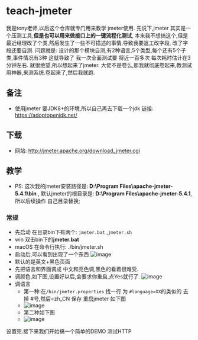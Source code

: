 # teach-jmeter
我是tony老师,以后这个仓库就专门用来教学 jmeter使用.
先说下,jmeter 其实是一个压测工具,**但是也可以用来做接口上的一键流程化测试**,
本来我不想搞这个,但是最近经理改了个类,然后发生了一些不可描述的事情,导致我要返工改字段,
改了字段还要自测. 问题就是: 设计的那个模块自测,有2种语言,5个类型,每个还有5个子类,事件情况有3种 这就导致了 我一次全面测试要 将近一百多次 每次耗时估计在3分钟左右.
就很绝望,所以想起来了jmeter. 大佬不是卷么,那我就彻底卷起来,教测试用神器,来测系统.卷起来了,然后我就跑.
## 备注
- 使用jmeter 要JDK8+的环境,所以自己再去下载一个jdk 链接: https://adoptopenjdk.net/
## 下载
- 网站: http://jmeter.apache.org/download_jmeter.cgi

## 教学
- PS: 这次我的jmeter安装路径是: **D:\Program Files\apache-jmeter-5.4.1\bin** , 默认jmeter的根目录是: **D:\Program Files\apache-jmeter-5.4.1**,所以后续操作 自己目录替换;
### 常规
- 先启动 在目录bin下有两个: `jmeter.bat` ,`jmeter.sh`
- win 双击bin下的**jmeter.bat**
- macOS 在命令行执行: ./bin/jmeter.sh 
- 启动后,可以看到出现了一个东西
![image](https://user-images.githubusercontent.com/33167955/124236258-d0138300-db48-11eb-9f2c-8ef88c0f17dc.png)
- 默认的是英文+黑色页面
- 先把语言和界面调成 中文和亮色调,黑色的看着很难受.
- 调颜色,如下图,设置好以后,会要求你重启,点Yes就行了.
![image](https://user-images.githubusercontent.com/33167955/124236463-0a7d2000-db49-11eb-8629-07b75a2b5425.png)
- 调语言
  - 第一种:在`/bin/jmeter.properties` 找一行 为 `#language=XX`的类似的 去掉 #号,然后=zh_CN 保存 重启jmeter 如下图
  - ![image](https://user-images.githubusercontent.com/33167955/124237013-ad359e80-db49-11eb-99d2-7ed255d17aa3.png)
  - 第二种如下图
  - ![image](https://user-images.githubusercontent.com/33167955/124236909-8c6d4900-db49-11eb-904b-d781ecf52400.png)

设置完.接下来我们开始搞一个简单的DEMO 测试HTTP


